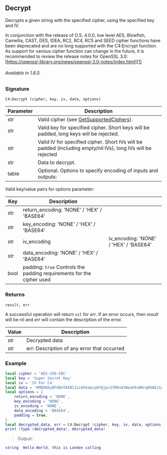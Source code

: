 ## Decrypt

Decrypts a given string with the specified cipher, using the specified key and IV.

In conjunction with the release of O.S. 4.0.0, low level AES, Blowfish, Camellia, CAST, DES, IDEA, RC2, RC4, RC5 and SEED cipher functions have been deprecated and are no long supported with the C4:Encrypt function. As support for various cipher function can change in the future, it is recommended to review the release notes for OpenSSL 3.0: [https://openssl-library.org/news/openssl-3.0-notes/index.html][1]

###### Available in 1.6.0.


### Signature

`C4:Decrypt (cipher, key, iv, data, options)`

| Parameter | Description                                                                                                  |
| --------- | ------------------------------------------------------------------------------------------------------------ |
| str       | Valid cipher (see [GetSupportedCiphers][2]).                                                                 |
| str       | Valid key for specified cipher. Short keys will be padded, long keys will be rejected.                       |
| str       | Valid IV for specified cipher. Short IVs will be padded (including empty/nil IVs), long IVs will be rejected |
| str       | Data to decrypt.                                                                                             |
| table     | Optional. Options to specify encoding of inputs and outputs:                                                 |

Valid key/value pairs for options parameter:

| Key  | Description                                                           |                                          |
| ---- | --------------------------------------------------------------------- | ---------------------------------------- |
| str  | return\_encoding: 'NONE' / 'HEX' / 'BASE64'                           |                                          |
| str  | key\_encoding: 'NONE' / 'HEX' / 'BASE64'                              |                                          |
| str  | iv\_encoding                                                          | iv\_encoding:  'NONE' / 'HEX' / 'BASE64' |
| str  | data\_encoding: 'NONE' / 'HEX' / 'BASE64'                             |                                          |
| bool | padding: `true` Controls the padding requirements for the cipher used |                                          |


### Returns

`result, err`

A successful operation will return `nil` for *err*.  If an error occurs, then *result* will be nil and *err* will contain the description of the error.

| Value | Description                                 |
| ----- | ------------------------------------------- |
| str   | Decrypted data                              |
| str   | err: Description of any error that occurred |

### Example

```lua
local cipher = 'AES-256-CBC'
local key = 'Super Secret Key'
local iv = 'IV For C4'
local data = 'HMQ9QXyBFUBnTAXBl2zi6k6abipQYQjpc37B0nA3WaxK9vBNrqKKAEzIglxWkA46'
local options = {
	return_encoding = 'NONE',
	key_encoding = 'NONE',
	iv_encoding = 'NONE',
	data_encoding = 'BASE64',
	padding = true,
}
local decrypted_data, err = C4:Decrypt (cipher, key, iv, data, options)
print (type (decrypted_data), decrypted_data)
```

> Output:

```lua
string	Hello World, this is London calling
```

[1]:	https://openssl-library.org/news/openssl-3.0-notes/index.html
[2]:	https://snap-one.github.io/docs-driverworks-api/#encryption-interface-getsupportedciphers